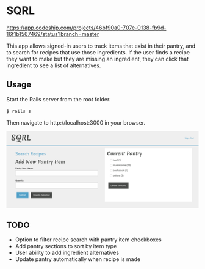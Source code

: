 # SQRL

https://app.codeship.com/projects/46bf90a0-707e-0138-fb9d-16f1b1567469/status?branch=master

This app allows signed-in users to track items that exist in their pantry, and to search for recipes that use those ingredients.  If the user finds a recipe they want to make but they are missing an ingredient, they can click that ingredient to see a list of alternatives.

## Usage
Start the Rails server from the root folder.
```
$ rails s
```
Then navigate to http://localhost:3000 in your browser.

![Screenshot](screenshot.png)

## TODO
* Option to filter recipe search with pantry item checkboxes
* Add pantry sections to sort by item type
* User ability to add ingredient alternatives
* Update pantry automatically when recipe is made
